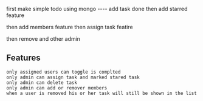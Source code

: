 first make simple todo using mongo 
---- add task done
then add starred feature 

then add members feature
then assign task featire 

then remove and other admin 




## Features

    only assigned users can toggle is complted 
    only admin can assign task and marked stared task
    only admin can delete task 
    only admin can add or remover members
    when a user is removed his or her task will still be shown in the list 



